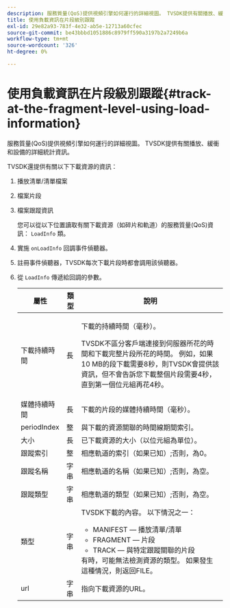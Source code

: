 ```yaml
---
description: 服務質量(QoS)提供視頻引擎如何運行的詳細視圖。 TVSDK提供有關播放、緩衝和設備的詳細統計資訊。
title: 使用負載資訊在片段級別跟蹤
exl-id: 29e82a93-783f-4e32-ab5e-12713a60cfec
source-git-commit: be43bbbd1051886c8979ff590a3197b2a7249b6a
workflow-type: tm+mt
source-wordcount: '326'
ht-degree: 0%

---
```


# 使用負載資訊在片段級別跟蹤{#track-at-the-fragment-level-using-load-information}

服務質量(QoS)提供視頻引擎如何運行的詳細視圖。 TVSDK提供有關播放、緩衝和設備的詳細統計資訊。

TVSDK還提供有關以下下載資源的資訊：

1. 播放清單/清單檔案
1. 檔案片段
1. 檔案跟蹤資訊

   您可以從以下位置讀取有關下載資源（如碎片和軌道）的服務質量(QoS)資訊： `LoadInfo` 類。

1. 實施 `onLoadInfo` 回調事件偵聽器。
1. 註冊事件偵聽器，TVSDK每次下載片段時都會調用該偵聽器。
1. 從 `LoadInfo` 傳遞給回調的參數。

   <table id="table_06BD536A23AB4A73B510998426BAE143"> 
    <thead> 
      <tr> 
      <th colname="col01" class="entry"> 屬性 </th> 
      <th colname="col1" class="entry"> 類型 </th> 
      <th colname="col2" class="entry"> 說明 </th> 
      </tr> 
    </thead>
    <tbody> 
      <tr> 
      <td colname="col01"> <span class="codeph"> 下載持續時間 </span> </td> 
      <td colname="col1"> <span class="codeph"> 長 </span> </td> 
      <td colname="col2"> <p>下載的持續時間（毫秒）。 </p> <p>TVSDK不區分客戶端連接到伺服器所花的時間和下載完整片段所花的時間。 例如，如果10 MB的段下載需要8秒，則TVSDK會提供該資訊，但不會告訴您下載整個片段需要4秒，直到第一個位元組再花4秒。 </p> </td> 
      </tr> 
      <tr> 
      <td colname="col01"> <span class="codeph"> 媒體持續時間 </span> </td> 
      <td colname="col1"> <span class="codeph"> 長 </span> </td> 
      <td colname="col2"> 下載的片段的媒體持續時間（毫秒）。 </td> 
      </tr> 
      <tr> 
      <td colname="col01"> <span class="codeph"> periodIndex </span> </td> 
      <td colname="col1"> <span class="codeph"> 整 </span> </td> 
      <td colname="col2"> 與下載的資源關聯的時間線期間索引。 </td> 
      </tr> 
      <tr> 
      <td colname="col01"> <span class="codeph"> 大小 </span> </td> 
      <td colname="col1"> <span class="codeph"> 長 </span> </td> 
      <td colname="col2"> 已下載資源的大小（以位元組為單位）。 </td> 
      </tr> 
      <tr> 
      <td colname="col01"> <span class="codeph"> 跟蹤索引 </span> </td> 
      <td colname="col1"> <span class="codeph"> 整 </span> </td> 
      <td colname="col2"> 相應軌道的索引（如果已知）;否則，為0。 </td> 
      </tr> 
      <tr> 
      <td colname="col01"> <span class="codeph"> 跟蹤名稱 </span> </td> 
      <td colname="col1"> <span class="codeph"> 字串 </span> </td> 
      <td colname="col2"> 相應軌道的名稱（如果已知）;否則，為空。 </td> 
      </tr> 
      <tr> 
      <td colname="col01"> <span class="codeph"> 跟蹤類型 </span> </td> 
      <td colname="col1"> <span class="codeph"> 字串 </span> </td> 
      <td colname="col2"> 相應軌道的類型（如果已知）;否則，為空。 </td> 
      </tr> 
      <tr> 
      <td colname="col01"> <span class="codeph"> 類型 </span> </td> 
      <td colname="col1"> <span class="codeph"> 字串 </span> </td> 
      <td colname="col2"> TVSDK下載的內容。 以下情況之一： 
      <ul id="ul_9C3BDEBD878544DA95C7FF81114F9B5C"> 
      <li id="li_A093552B492A44FD8B30785E465F6886">MANIFEST — 播放清單/清單 </li> 
      <li id="li_DEF9AC71AA564F9BB4C5D4E834432EE5">FRAGMENT — 片段 </li> 
      <li id="li_57821F47B6F04CD38570BCE6447A01B8">TRACK — 與特定跟蹤關聯的片段 </li> 
      </ul> 有時，可能無法檢測資源的類型。 如果發生這種情況，則返回FILE。 </td> 
      </tr> 
      <tr> 
      <td colname="col01"> <span class="codeph"> url </span> </td> 
      <td colname="col1"> <span class="codeph"> 字串 </span> </td> 
      <td colname="col2"> 指向下載資源的URL。 </td> 
      </tr> 
    </tbody> 
   </table>
